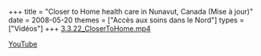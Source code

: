 +++
title = "Closer to Home health care in Nunavut, Canada (Mise à jour)"
date = 2008-05-20
themes = ["Accès aux soins dans le Nord"]
types = ["Vidéos"]
+++
[3.3.22_CloserToHome.mp4](/files/3.3.22_CloserToHome.mp4)

[YouTube](https://www.youtube.com/watch?v=_fHi7LR1bNo)
